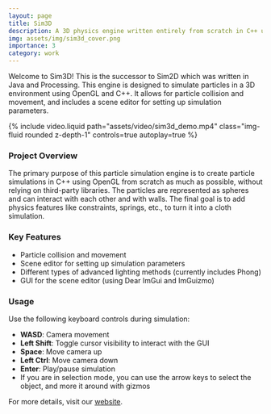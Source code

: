 ```yaml
---
layout: page
title: Sim3D
description: A 3D physics engine written entirely from scratch in C++ using OpenGL for particle and cloth simulation
img: assets/img/sim3d_cover.png
importance: 3
category: work
---
```


Welcome to Sim3D! This is the successor to Sim2D which was written in Java and Processing.
This engine is designed to simulate particles in a 3D environment using OpenGL and C++. It allows for particle collision and movement, and includes a scene editor for setting up simulation parameters.

{% include video.liquid path="assets/video/sim3d_demo.mp4" class="img-fluid rounded z-depth-1" controls=true autoplay=true %}

### Project Overview

The primary purpose of this particle simulation engine is to create particle simulations in C++ using OpenGL from scratch as much as possible, without relying on third-party libraries. The particles are represented as spheres and can interact with each other and with walls. The final goal is to add physics features like constraints, springs, etc., to turn it into a cloth simulation.

### Key Features

- Particle collision and movement
- Scene editor for setting up simulation parameters
- Different types of advanced lighting methods (currently includes Phong)
- GUI for the scene editor (using Dear ImGui and ImGuizmo)

### Usage

Use the following keyboard controls during simulation:
   - **WASD**: Camera movement
   - **Left Shift**: Toggle cursor visibility to interact with the GUI
   - **Space**: Move camera up
   - **Left Ctrl**: Move camera down
   - **Enter**: Play/pause simulation
   - If you are in selection mode, you can use the arrow keys to select the object, and more it around with gizmos

For more details, visit our [website](https://anm-ol.github.io/).